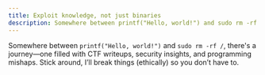 ```yaml
---
title: Exploit knowledge, not just binaries
description: Somewhere between printf("Hello, world!") and sudo rm -rf /
---
```


Somewhere between `printf("Hello, world!")` and `sudo rm -rf /`, there's a journey—one filled with CTF writeups, security insights, and programming mishaps. Stick around, I’ll break things (ethically) so you don’t have to.
